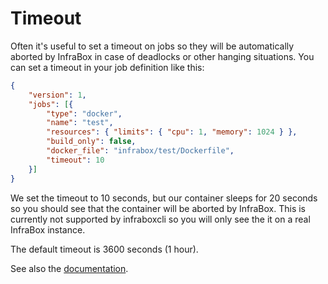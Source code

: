 Timeout
=======

Often it's useful to set a timeout on jobs so they will be automatically aborted by InfraBox in case of deadlocks or other hanging situations. You can set a timeout in your job definition like this:

```json
{
    "version": 1,
    "jobs": [{
        "type": "docker",
        "name": "test",
        "resources": { "limits": { "cpu": 1, "memory": 1024 } },
        "build_only": false,
        "docker_file": "infrabox/test/Dockerfile",
        "timeout": 10
    }]
}
```

We set the timeout to 10 seconds, but our container sleeps for 20 seconds so you should see that the container will be aborted by InfraBox. This is currently not supported by infraboxcli so you will only see the it on a real InfraBox instance.

The default timeout is 3600 seconds (1 hour).

See also the [documentation](http://192.168.1.31:30080/docs/#workflow-config).
